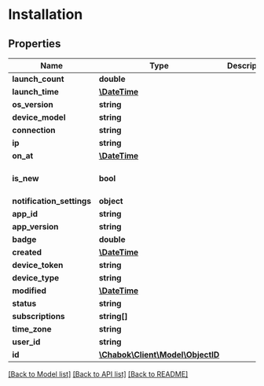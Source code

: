 # Installation

## Properties
Name | Type | Description | Notes
------------ | ------------- | ------------- | -------------
**launch_count** | **double** |  | [optional] 
**launch_time** | [**\DateTime**](\DateTime.md) |  | [optional] 
**os_version** | **string** |  | [optional] 
**device_model** | **string** |  | [optional] 
**connection** | **string** |  | [optional] 
**ip** | **string** |  | [optional] 
**on_at** | [**\DateTime**](\DateTime.md) |  | [optional] 
**is_new** | **bool** |  | [optional] [default to false]
**notification_settings** | **object** |  | [optional] 
**app_id** | **string** |  | 
**app_version** | **string** |  | [optional] 
**badge** | **double** |  | [optional] 
**created** | [**\DateTime**](\DateTime.md) |  | [optional] 
**device_token** | **string** |  | 
**device_type** | **string** |  | 
**modified** | [**\DateTime**](\DateTime.md) |  | [optional] 
**status** | **string** |  | [optional] 
**subscriptions** | **string[]** |  | [optional] 
**time_zone** | **string** |  | [optional] 
**user_id** | **string** |  | [optional] 
**id** | [**\Chabok\Client\Model\ObjectID**](ObjectID.md) |  | [optional] 

[[Back to Model list]](../README.md#documentation-for-models) [[Back to API list]](../README.md#documentation-for-api-endpoints) [[Back to README]](../README.md)



